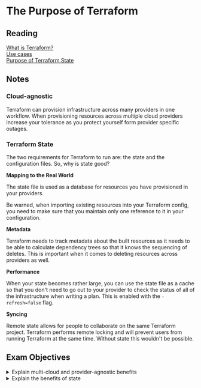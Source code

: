 # The Purpose of Terraform

## Reading

[What is Terraform?](https://developer.hashicorp.com/terraform/intro)  
[Use cases](https://developer.hashicorp.com/terraform/intro/v1.1.x/use-cases)  
[Purpose of Terraform State](https://developer.hashicorp.com/terraform/language/v1.1.x/state/purpose)

## Notes

### Cloud-agnostic

Terraform can provision infrastructure across many providers in one workflow. When provisioning resources across multiple cloud providers increase your tolerance as you protect yourself form provider specific outages. 

### Terraform State

The two requirements for Terraform to run are: the state and the configuration files. So, why is state good?

**Mapping to the Real World**

The state file is used as a database for resources you have provisioned in your providers. 

Be warned, when importing existing resources into your Terraform config, you need to make sure that you maintain only one reference to it in your configuration.

**Metadata**

Terraform needs to track metadata about the built resources as it needs to be able to calculate dependency trees so that it knows the sequencing of deletes. This is important when it comes to deleting resources across providers as well. 

**Performance**

When your state becomes rather large, you can use the state file as a cache so that you don't need to go out to your provider to check the status of all of the infrastructure when writing a plan. This is enabled with the `-refresh=false` flag.

**Syncing**

Remote state allows for people to collaborate on the same Terraform project. Terraform performs remote locking and will prevent users from running Terraform at the same time. Without state this wouldn't be possible.

## Exam Objectives

<details>
<summary>Explain multi-cloud and provider-agnostic benefits</summary>

- Increases reliability through distributing your infrastructure across multiple platforms
</details>

<details>
<summary>Explain the benefits of state</summary>

<details>
<summary>Performance</summary>

- You can cache the state of your infrastructure so that Terraform doesn't have to query the providers every run
</details>

<details>
<summary>Syncing</summary>

- State enables multiple people to be able to work on one Terraform project by using remote state and locking configuration changes to one person at a time
</details>

<details>
<summary>Metadata</summary>

- By using state, Terraform can track metadata needed to infer what order to delete resources in
</details>
